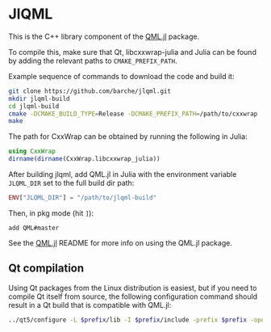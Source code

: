 # JlQML

This is the C++ library component of the [QML.jl](https://github.com/barche/QML.jl) package.

To compile this, make sure that Qt, libcxxwrap-julia and Julia can be found by adding the relevant paths to `CMAKE_PREFIX_PATH`.

Example sequence of commands to download the code and build it:

```bash
git clone https://github.com/barche/jlqml.git
mkdir jlqml-build
cd jlqml-build
cmake -DCMAKE_BUILD_TYPE=Release -DCMAKE_PREFIX_PATH=/path/to/cxxwrap ../jlqml
make
```

The path for CxxWrap can be obtained by running the following in Julia:

```julia
using CxxWrap
dirname(dirname(CxxWrap.libcxxwrap_julia))
```

After building jlqml, add QML.jl in Julia with the environment variable `JLQML_DIR` set to the full build dir path:

```julia
ENV["JLQML_DIR"] = "/path/to/jlqml-build"
```

Then, in pkg mode (hit `]`):

```
add QML#master
```

See the [QML.jl](https://github.com/barche/QML.jl) README for more info on using the QML.jl package.

## Qt compilation

Using Qt packages from the Linux distribution is easiest, but if you need to compile Qt itself from source, the following configuration command should result in a Qt build that is compatible with QML.jl:

```bash
../qt5/configure -L $prefix/lib -I $prefix/include -prefix $prefix -opensource -confirm-license -skip qtactiveqt -skip qtandroidextras -skip qtcanvas3d -skip qtconnectivity -skip qtdatavis3d -skip qtdoc -skip qtgamepad -skip qtnetworkauth -skip qtpurchasing -skip qtremoteobjects -skip qtscript -skip qtscxml -skip qtsensors -skip qtserialbus -skip qtserialport -skip qtspeech -skip qtvirtualkeyboard -skip qtwayland -skip qtwebchannel -skip qtwebengine -skip qtwebglplugin -skip qtwebsockets -skip qtwebview -skip qtwinextras -release
```